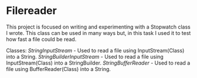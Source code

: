 # Filereader
This project is focused on writing and experimenting with a Stopwatch class I wrote. This class can be used in many ways but, in this task I used it to test how fast a file could be read.

Classes: 
*StringInputStream* - Used to read a file using InputStream(Class) into a String.
*StringBuilderInputStream* - Used to read a file using InputStream(Class) into a StringBuilder.
*StringBufferReader* - Used to read a file using BufferReader(Class) into a String.


